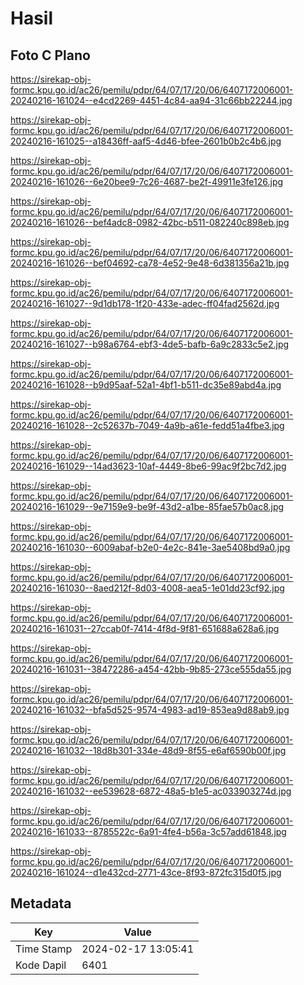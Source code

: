 # Hasil

## Foto C Plano

https://sirekap-obj-formc.kpu.go.id/ac26/pemilu/pdpr/64/07/17/20/06/6407172006001-20240216-161024--e4cd2269-4451-4c84-aa94-31c66bb22244.jpg

https://sirekap-obj-formc.kpu.go.id/ac26/pemilu/pdpr/64/07/17/20/06/6407172006001-20240216-161025--a18436ff-aaf5-4d46-bfee-2601b0b2c4b6.jpg

https://sirekap-obj-formc.kpu.go.id/ac26/pemilu/pdpr/64/07/17/20/06/6407172006001-20240216-161026--6e20bee9-7c26-4687-be2f-49911e3fe126.jpg

https://sirekap-obj-formc.kpu.go.id/ac26/pemilu/pdpr/64/07/17/20/06/6407172006001-20240216-161026--bef4adc8-0982-42bc-b511-082240c898eb.jpg

https://sirekap-obj-formc.kpu.go.id/ac26/pemilu/pdpr/64/07/17/20/06/6407172006001-20240216-161026--bef04692-ca78-4e52-9e48-6d381356a21b.jpg

https://sirekap-obj-formc.kpu.go.id/ac26/pemilu/pdpr/64/07/17/20/06/6407172006001-20240216-161027--9d1db178-1f20-433e-adec-ff04fad2562d.jpg

https://sirekap-obj-formc.kpu.go.id/ac26/pemilu/pdpr/64/07/17/20/06/6407172006001-20240216-161027--b98a6764-ebf3-4de5-bafb-6a9c2833c5e2.jpg

https://sirekap-obj-formc.kpu.go.id/ac26/pemilu/pdpr/64/07/17/20/06/6407172006001-20240216-161028--b9d95aaf-52a1-4bf1-b511-dc35e89abd4a.jpg

https://sirekap-obj-formc.kpu.go.id/ac26/pemilu/pdpr/64/07/17/20/06/6407172006001-20240216-161028--2c52637b-7049-4a9b-a61e-fedd51a4fbe3.jpg

https://sirekap-obj-formc.kpu.go.id/ac26/pemilu/pdpr/64/07/17/20/06/6407172006001-20240216-161029--14ad3623-10af-4449-8be6-99ac9f2bc7d2.jpg

https://sirekap-obj-formc.kpu.go.id/ac26/pemilu/pdpr/64/07/17/20/06/6407172006001-20240216-161029--9e7159e9-be9f-43d2-a1be-85fae57b0ac8.jpg

https://sirekap-obj-formc.kpu.go.id/ac26/pemilu/pdpr/64/07/17/20/06/6407172006001-20240216-161030--6009abaf-b2e0-4e2c-841e-3ae5408bd9a0.jpg

https://sirekap-obj-formc.kpu.go.id/ac26/pemilu/pdpr/64/07/17/20/06/6407172006001-20240216-161030--8aed212f-8d03-4008-aea5-1e01dd23cf92.jpg

https://sirekap-obj-formc.kpu.go.id/ac26/pemilu/pdpr/64/07/17/20/06/6407172006001-20240216-161031--27ccab0f-7414-4f8d-9f81-651688a628a6.jpg

https://sirekap-obj-formc.kpu.go.id/ac26/pemilu/pdpr/64/07/17/20/06/6407172006001-20240216-161031--38472286-a454-42bb-9b85-273ce555da55.jpg

https://sirekap-obj-formc.kpu.go.id/ac26/pemilu/pdpr/64/07/17/20/06/6407172006001-20240216-161032--bfa5d525-9574-4983-ad19-853ea9d88ab9.jpg

https://sirekap-obj-formc.kpu.go.id/ac26/pemilu/pdpr/64/07/17/20/06/6407172006001-20240216-161032--18d8b301-334e-48d9-8f55-e6af6590b00f.jpg

https://sirekap-obj-formc.kpu.go.id/ac26/pemilu/pdpr/64/07/17/20/06/6407172006001-20240216-161032--ee539628-6872-48a5-b1e5-ac033903274d.jpg

https://sirekap-obj-formc.kpu.go.id/ac26/pemilu/pdpr/64/07/17/20/06/6407172006001-20240216-161033--8785522c-6a91-4fe4-b56a-3c57add61848.jpg

https://sirekap-obj-formc.kpu.go.id/ac26/pemilu/pdpr/64/07/17/20/06/6407172006001-20240216-161024--d1e432cd-2771-43ce-8f93-872fc315d0f5.jpg


## Metadata

| Key        | Value               |
| ---------- | ------------------- |
| Time Stamp | 2024-02-17 13:05:41 |
| Kode Dapil | 6401                |



